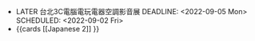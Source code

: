 - LATER 台北3C電腦電玩電器空調影音展
  DEADLINE: <2022-09-05 Mon>
  SCHEDULED: <2022-09-02 Fri>
- {{cards [[Japanese 2]] }}